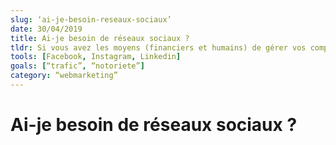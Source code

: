 ```yaml
---
slug: ‘ai-je-besoin-reseaux-sociaux’
date: 30/04/2019
title: Ai-je besoin de réseaux sociaux ? 
tldr: Si vous avez les moyens (financiers et humains) de gérer vos comptes, oui !
tools: [Facebook, Instagram, Linkedin]
goals: [“trafic”, “notoriete”]
category: “webmarketing”
---
```

# Ai-je besoin de réseaux sociaux ? 

